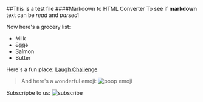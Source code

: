<!-- [stub example here] -->
##This is a test file
####Markdown to HTML Converter
To see if **markdown** text can be _read_ and _parsed_!

Now here's a grocery list:

* Milk
* ~~Eggs~~
* Salmon
* Butter

Here's a fun place: [Laugh Challenge](https://www.youtube.com/watch?v=eHl7jMIFDpU)

>And here's a wonderful emoji: ![poop emoji](https://cdn.shopify.com/s/files/1/1061/1924/products/Poop_Emoji_7b204f05-eec6-4496-91b1-351acc03d2c7_large.png?v=1480481059)

Subscripbe to us: ![subscribe](https://techcrunch.com/wp-content/uploads/2018/01/giphy1.gif?w=730&crop=1)
